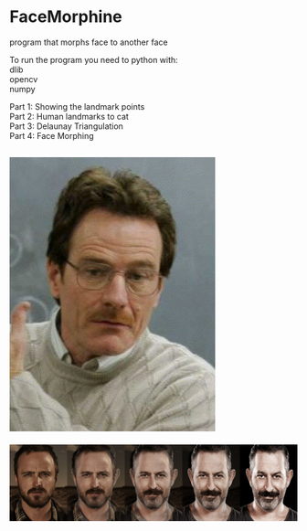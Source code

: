 # FaceMorphine
program that morphs face to another face

To run the program you need to python with:\
dlib\
opencv\
numpy


Part 1: Showing the landmark points\
Part 2: Human landmarks to cat\
Part 3: Delaunay Triangulation\
Part 4: Face Morphing

![FaceMorphine](Results/walter3.gif)
----
![FaceMorphine](Results/three_del.jpg)
